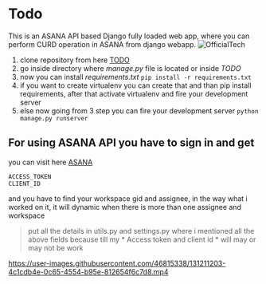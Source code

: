 # Todo
This is an ASANA API based Django fully loaded web app, where you can perform CURD operation in ASANA from django webapp.
![OfficialTech](https://user-images.githubusercontent.com/46815338/131124790-d7351745-0913-46eb-b5f7-b5fdfe3acec6.png)


1. clone repository from here [TODO](https://github.com/officialtech/Todo)
2. go inside directory where *manage.py* file is located or inside *TODO*
3. now you can install *requirements.txt*
``` pip install -r requirements.txt ```
4. if you want to create virtualenv you can create that and than pip install requirements, after that activate virtualenv and fire your development server
5. else now going from 3 step you can fire your development server
``` python manage.py runserver ```


## For using ASANA API you have to sign in and get
you can visit here [ASANA](https://app.asana.com)
```
ACCESS_TOKEN
CLIENT_ID
```
and you have to find your workspace gid and assignee, in the way what i worked on it, it will dynamic when there is more than one assignee and workspace
> put all the details in utils.py and settings.py where i mentioned all the above fields because till my * Access token and client id * will may or may not be work



https://user-images.githubusercontent.com/46815338/131211203-4c1cdb4e-0c65-4554-b95e-812654f6c7d8.mp4


